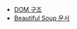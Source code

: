 * [DOM 구조](https://developer.mozilla.org/ko/docs/Web/API/Document_Object_Model/%EC%86%8C%EA%B0%9C)
* [Beautiful Soup 문서](https://www.crummy.com/software/BeautifulSoup/bs4/doc/)
